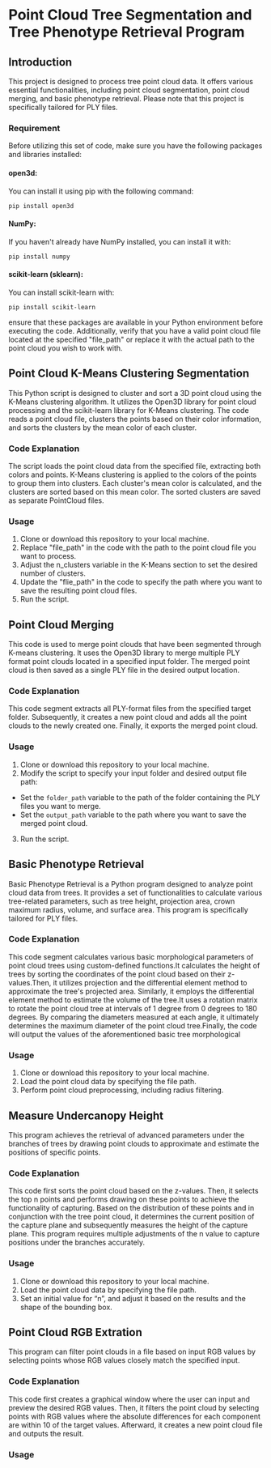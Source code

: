 # Point Cloud Tree Segmentation and Tree Phenotype Retrieval Program
## Introduction
This project is designed to process tree point cloud data. It offers various essential functionalities, including point cloud segmentation, point cloud merging, and basic phenotype retrieval. Please note that this project is specifically tailored for PLY files. 
### Requirement
Before utilizing this set of code, make sure you have the following packages and libraries installed:
#### open3d: 
You can install it using pip with the following command:
```
pip install open3d
```
#### NumPy:
If you haven't already have NumPy installed, you can install it with:
```
pip install numpy
```
#### scikit-learn (sklearn):
You can install scikit-learn with:
```
pip install scikit-learn
```
ensure that these packages are available in your Python environment before executing the code. Additionally, verify that you have a valid point cloud file located at the specified "file_path" or replace it with the actual path to the point cloud you wish to work with.

## Point Cloud K-Means Clustering Segmentation
This Python script is designed to cluster and sort a 3D point cloud using the K-Means clustering algorithm. It utilizes the Open3D library for point cloud processing and the scikit-learn library for K-Means clustering. The code reads a point cloud file, clusters the points based on their color information, and sorts the clusters by the mean color of each cluster.
### Code Explanation
The script loads the point cloud data from the specified file, extracting both colors and points.
K-Means clustering is applied to the colors of the points to group them into clusters.
Each cluster's mean color is calculated, and the clusters are sorted based on this mean color.
The sorted clusters are saved as separate PointCloud files.
### Usage
1. Clone or download this repository to your local machine.
2. Replace "file_path" in the code with the path to the point cloud file you want to process.
3. Adjust the n_clusters variable in the K-Means section to set the desired number of clusters.
4. Update the "flie_path" in the code to specify the path where you want to save the resulting point cloud files.
5. Run the script.
## Point Cloud Merging
This code is used to merge point clouds that have been segmented through K-means clustering. It uses the Open3D library to merge multiple PLY format point clouds located in a specified input folder. The merged point cloud is then saved as a single PLY file in the desired output location.
### Code Explanation
This code segment extracts all PLY-format files from the specified target folder. Subsequently, it creates a new point cloud and adds all the point clouds to the newly created one. Finally, it exports the merged point cloud.
### Usage
1. Clone or download this repository to your local machine.
2. Modify the script to specify your input folder and desired output file path:
- Set the `folder_path` variable to the path of the folder containing the PLY files you want to merge.
- Set the `output_path` variable to the path where you want to save the merged point cloud.
3. Run the script.
## Basic Phenotype Retrieval
Basic Phenotype Retrieval is a Python program designed to analyze point cloud data from trees. It provides a set of functionalities to calculate various tree-related parameters, such as tree height, projection area, crown maximum radius, volume, and surface area. This program is specifically tailored for PLY files.
### Code Explanation
This code segment calculates various basic morphological parameters of point cloud trees using custom-defined functions.It calculates the height of trees by sorting the coordinates of the point cloud based on their z-values.Then, it utilizes projection and the differential element method to approximate the tree's projected area. Similarly, it employs the differential element method to estimate the volume of the tree.It uses a rotation matrix to rotate the point cloud tree at intervals of 1 degree from 0 degrees to 180 degrees. By comparing the diameters measured at each angle, it ultimately determines the maximum diameter of the point cloud tree.Finally, the code will output the values of the aforementioned basic tree morphological 
### Usage
1. Clone or download this repository to your local machine.
2. Load the point cloud data by specifying the file path.
3. Perform point cloud preprocessing, including radius filtering.

## Measure Undercanopy Height
This program achieves the retrieval of advanced parameters under the branches of trees by drawing point clouds to approximate and estimate the positions of specific points.
### Code Explanation

This code first sorts the point cloud based on the z-values. Then, it selects the top n points and performs drawing on these points to achieve the functionality of capturing. Based on the distribution of these points and in conjunction with the tree point cloud, it determines the current position of the capture plane and subsequently measures the height of the capture plane. This program requires multiple adjustments of the n value to capture positions under the branches accurately.
### Usage
1. Clone or download this repository to your local machine.
2. Load the point cloud data by specifying the file path.
3. Set an initial value for “n”, and adjust it based on the results and the shape of the bounding box.
   
## Point Cloud RGB Extration
This program can filter point clouds in a file based on input RGB values by selecting points whose RGB values closely match the specified input.
### Code Explanation
This code first creates a graphical window where the user can input and preview the desired RGB values. Then, it filters the point cloud by selecting points with RGB values where the absolute differences for each component are within 10 of the target values. Afterward, it creates a new point cloud file and outputs the result.
### Usage
